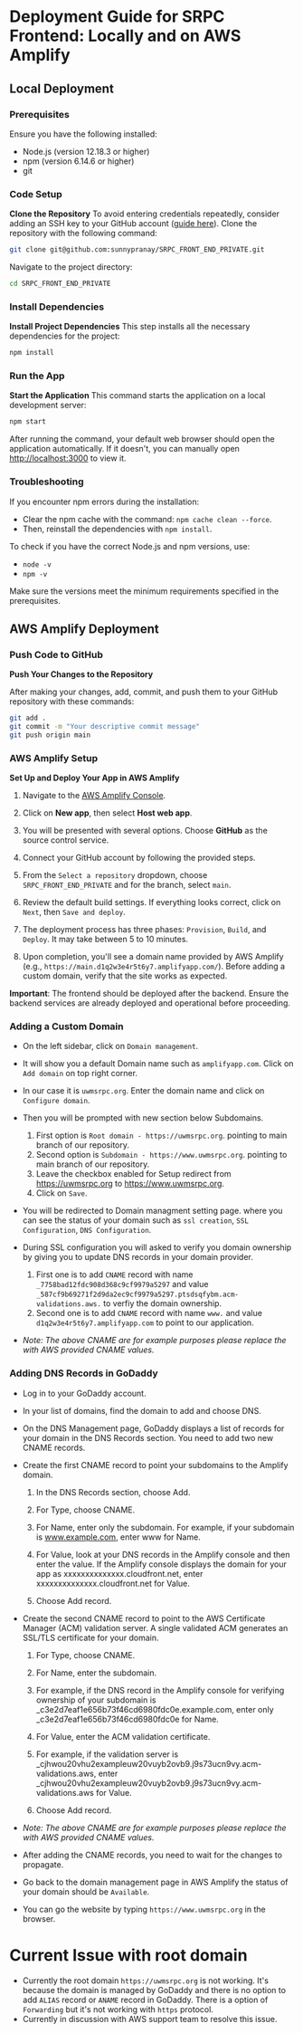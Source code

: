 # Deployment Guide for SRPC Frontend: Locally and on AWS Amplify

## Local Deployment

### Prerequisites

Ensure you have the following installed:
- Node.js (version 12.18.3 or higher)
- npm (version 6.14.6 or higher)
- git

### Code Setup

**Clone the Repository**
To avoid entering credentials repeatedly, consider adding an SSH key to your GitHub account ([guide here](https://docs.github.com/en/authentication/connecting-to-github-with-ssh/generating-a-new-ssh-key-and-adding-it-to-the-ssh-agent)).
Clone the repository with the following command:

```bash
git clone git@github.com:sunnypranay/SRPC_FRONT_END_PRIVATE.git
```

Navigate to the project directory:

```bash
cd SRPC_FRONT_END_PRIVATE
```

### Install Dependencies

**Install Project Dependencies**
This step installs all the necessary dependencies for the project:

```bash
npm install
```

### Run the App

**Start the Application**
This command starts the application on a local development server:

```bash
npm start
```

After running the command, your default web browser should open the application automatically. If it doesn't, you can manually open [http://localhost:3000](http://localhost:3000) to view it.

### Troubleshooting

If you encounter npm errors during the installation:
- Clear the npm cache with the command: `npm cache clean --force`.
- Then, reinstall the dependencies with `npm install`.

To check if you have the correct Node.js and npm versions, use:
- `node -v`
- `npm -v`

Make sure the versions meet the minimum requirements specified in the prerequisites.

## AWS Amplify Deployment

### Push Code to GitHub

**Push Your Changes to the Repository**

After making your changes, add, commit, and push them to your GitHub repository with these commands:

```bash
git add .
git commit -m "Your descriptive commit message"
git push origin main
```

### AWS Amplify Setup

**Set Up and Deploy Your App in AWS Amplify**

1. Navigate to the [AWS Amplify Console](https://us-east-2.console.aws.amazon.com/amplify/home?region=us-east-2#/).

2. Click on **New app**, then select **Host web app**.

3. You will be presented with several options. Choose **GitHub** as the source control service.

4. Connect your GitHub account by following the provided steps.

5. From the `Select a repository` dropdown, choose `SRPC_FRONT_END_PRIVATE` and for the branch, select `main`.

6. Review the default build settings. If everything looks correct, click on `Next`, then `Save and deploy`.

7. The deployment process has three phases: `Provision`, `Build`, and `Deploy`. It may take between 5 to 10 minutes.

8. Upon completion, you'll see a domain name provided by AWS Amplify (e.g., `https://main.d1q2w3e4r5t6y7.amplifyapp.com/`). Before adding a custom domain, verify that the site works as expected.

**Important**: The frontend should be deployed after the backend. Ensure the backend services are already deployed and operational before proceeding.

### Adding a Custom Domain

- On the left sidebar, click on `Domain management`.
- It will show you a default Domain name  such as `amplifyapp.com`. Click on `Add domain` on top right corner.
- In our case it is `uwmsrpc.org`. Enter the domain name and click on `Configure domain`.
- Then you will be prompted with new section below Subdomains.
    1. First option is `Root domain - https://uwmsrpc.org`. pointing to main branch of our repository.
    2. Second option is `Subdomain - https://www.uwmsrpc.org`. pointing to main branch of our repository.
    3. Leave the checkbox enabled for Setup redirect from https://uwmsrpc.org to https://www.uwmsrpc.org.
    4. Click on `Save`.
- You will be redirected to Domain managment setting page. where you can see the status of your domain such as `ssl creation`, `SSL Configuration`, `DNS Configuration`.
- During SSL configuration you will asked to verify you domain ownership by giving you to update DNS records in your domain provider.
    1. First one is to add `CNAME` record with name `_7758bad12fdc908d368c9cf9979a5297` and value `_587cf9b69271f2d9da2ec9cf9979a5297.ptsdsqfybm.acm-validations.aws.`
    to verfiy the domain ownership.
    2. Second one is to add `CNAME` record with name `www.` and value `d1q2w3e4r5t6y7.amplifyapp.com` to point to our application.

- _Note: The above CNAME are for example purposes please replace the with AWS provided CNAME values._

### Adding DNS Records in GoDaddy

- Log in to your GoDaddy account.

- In your list of domains, find the domain to add and choose DNS.

- On the DNS Management page, GoDaddy displays a list of records for your domain in the DNS Records section. You need to add two new CNAME records.

- Create the first CNAME record to point your subdomains to the Amplify domain.

    1. In the DNS Records section, choose Add.

    2. For Type, choose CNAME.

    3. For Name, enter only the subdomain. For example, if your subdomain is www.example.com, enter www for Name.

    4. For Value, look at your DNS records in the Amplify console and then enter the value. If the Amplify console displays the domain for your app as xxxxxxxxxxxxxx.cloudfront.net, enter xxxxxxxxxxxxxx.cloudfront.net for Value.

    5. Choose Add record.

- Create the second CNAME record to point to the AWS Certificate Manager (ACM) validation server. A single validated ACM generates an SSL/TLS certificate for your domain.

    1. For Type, choose CNAME.

    2. For Name, enter the subdomain.

    3. For example, if the DNS record in the Amplify console for verifying ownership of your subdomain is _c3e2d7eaf1e656b73f46cd6980fdc0e.example.com, enter only _c3e2d7eaf1e656b73f46cd6980fdc0e for Name.

    4. For Value, enter the ACM validation certificate.

    5. For example, if the validation server is _cjhwou20vhu2exampleuw20vuyb2ovb9.j9s73ucn9vy.acm-validations.aws, enter _cjhwou20vhu2exampleuw20vuyb2ovb9.j9s73ucn9vy.acm-validations.aws for Value.

    6. Choose Add record.

- _Note: The above CNAME are for example purposes please replace the with AWS provided CNAME values._

- After adding the CNAME records, you need to wait for the changes to propagate. 
- Go back to the domain management page in AWS Amplify the status of your domain should be `Available`.

- You can go the website by typing `https://www.uwmsrpc.org` in the browser.

# Current Issue with root domain
- Currently the root domain `https://uwmsrpc.org` is not working. It's because the domain is managed by GoDaddy and there is no option to add `ALIAS` record or `ANAME` record in GoDaddy. There is a option of `Forwarding` but it's not working with `https` protocol.
- Currently in discussion with AWS support team to resolve this issue.

